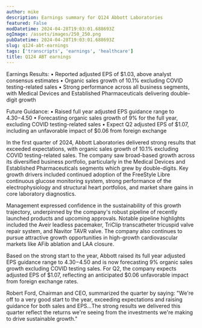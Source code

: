 ```yaml
---
author: mike
description: Earnings summary for Q124 Abbott Laboratories 
featured: False
modDatetime: 2024-04-28T19:03:01.688693Z
ogImage: /assets/images/250_250.png
pubDatetime: 2024-04-28T19:03:01.688693Z
slug: q124-abt-earnings
tags: ['transcripts', 'earnings', 'healthcare']
title: Q124 ABT earnings
---
```


Earnings Results:
• Reported adjusted EPS of $1.03, above analyst consensus estimates
• Organic sales growth of 10.1% excluding COVID testing-related sales
• Strong performance across all business segments, with Medical Devices and Established Pharmaceuticals delivering double-digit growth

Future Guidance:
• Raised full year adjusted EPS guidance range to $4.30-$4.50
• Forecasting organic sales growth of 9% for the full year, excluding COVID testing-related sales
• Expect Q2 adjusted EPS of $1.07, including an unfavorable impact of $0.06 from foreign exchange

In the first quarter of 2024, Abbott Laboratories delivered strong results that exceeded expectations, with organic sales growth of 10.1% excluding COVID testing-related sales. The company saw broad-based growth across its diversified business portfolio, particularly in the Medical Devices and Established Pharmaceuticals segments which grew by double-digits. Key growth drivers included continued adoption of the FreeStyle Libre continuous glucose monitoring system, strong performance of the electrophysiology and structural heart portfolios, and market share gains in core laboratory diagnostics.

Management expressed confidence in the sustainability of this growth trajectory, underpinned by the company's robust pipeline of recently launched products and upcoming approvals. Notable pipeline highlights included the Aveir leadless pacemaker, TriClip transcatheter tricuspid valve repair system, and Navitor TAVR valve. The company also continues to pursue attractive growth opportunities in high-growth cardiovascular markets like AFib ablation and LAA closure.

Based on the strong start to the year, Abbott raised its full year adjusted EPS guidance range to $4.30-$4.50 and is now forecasting 9% organic sales growth excluding COVID testing sales. For Q2, the company expects adjusted EPS of $1.07, reflecting an anticipated $0.06 unfavorable impact from foreign exchange rates.

Robert Ford, Chairman and CEO, summarized the quarter by saying: "We're off to a very good start to the year, exceeding expectations and raising guidance for both sales and EPS...The strong results we delivered this quarter reflect the returns we're seeing from the investments we're making to drive sustainable growth."
